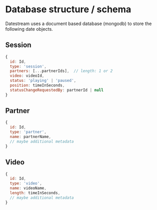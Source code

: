 # Database structure / schema

Datestream uses a document based database (mongodb) to store the following date objects.

## Session
```javascript
{
  id: Id,
  type: 'session',
  partners: [...partnerIds],  // length: 1 or 2
  video: videoId,
  status: 'playing' | 'paused',
  position: timeInSeconds,
  statusChangeRequestedBy: partnerId | null
}
```

## Partner
```javascript
{
  id: Id,
  type: 'partner',
  name: partnerName,
  // maybe additional metadata
}
```

## Video
```javascript
{
  id: Id,
  type: 'video',
  name: videoName,
  length: timeInSeconds,
  // maybe additional metadata
}
```
